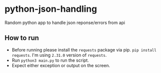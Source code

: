 # python-json-handling
Random python app to handle json reponse/errors from api

## How to run
- Before running please install the `requests` package via pip. `pip install requests`. I'm using `2.31.0` version of `requests`.
- Run `python3 main.py` to run the script.
- Expect either exception or output on the screen.
